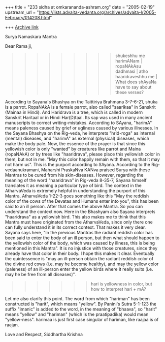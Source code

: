 +++
title = "233 sidha at omkarananda-ashram.org"
date = "2005-02-19"
upstream_url = "https://lists.advaita-vedanta.org/archives/advaita-l/2005-February/014208.html"

+++
[Archive link](https://lists.advaita-vedanta.org/archives/advaita-l/2005-February/014208.html)

Surya Namaskara Mantra

Dear Rama ji,

>>>>>>>>> shukeshhu me harimANam | ropaNAkAsu dadhmasi | atho
haaridraveshhu me | What does shAyaNa have to say about these
verses?

According to Sayana's Bhashya on the Taittiriya Brahmana 3-7-6-21, shuka
is a parrot. RopaNAkA is a female parrot, also called "saarikaa" in
Sanskrit (Mainaa in Hindi). And Haridrava is a tree, which is called in
modern Sanskrit Haritaal or in Hindi Har(D)taal. Its sap was used in many
ancient manuscripts to correct writing-mistakes. According to SAyana,
"harimA" means paleness caused by grief or ugliness caused by various
illnesses.
In the Sayana Bhashya on the Rig-veda, he interprets "hrid-roga" as
internal (mental) diseases, and "harimA" as external (physical) diseases,
which make the body pale. Now, the essence of the prayer is that since
this yellowish color is only "wanted" by creatures like parrot and Maina
(ropaNAkA) or by trees like "haaridrava", please place this yellowish
color in them, but not in me. "May this color happily remain with them, so
that it may not harm us". This is the purport according to SAyana.
According to the Rig-vedaanukramani, Maharshi PraskaNva KANva praised
Surya with these Mantras to be cured from his skin-diseases.
However, regarding the meaning of the word "haaridrava" in Rig-veda
8-35-7, Sayana himself translates it as meaning a particular type of bird.
The context in the AtharvaVeda is extremely helpful in understanding the
purport of this Mantra.
AtharvaVeda 1-22-3 goes something like this "May the reddish color of the
cows of the Devatas and Humans enter into you", this has been said to an
ill person. After that comes the above Mantra. So you can understand the
context now. Here in the Bhashyam also Sayana interprets "haaridrava" as a
yellowish bird. This also makes me to think that this Mantra must have
originated from the AtharvaVeda, since only there one can fully understand
it in its correct context. That makes it very clear.
Sayana says here, "In the previous Mantras the radiant reddish color has
been said to enter the body of an ill person, but then what should happen
to the yellowish color of the body, which was caused by illness, this is
being mentioned in this Mantra".
It is no injustice with those creatures, since they already have that
color in their body. I hope this makes it clear. Eventually the
quintessence is "may an ill-person obtain the radiant reddish color of the
divine red cows (i.e. may he become healthy), and may the yellow color
(paleness) of an ill-person enter the yellow birds where it really suits
(i.e. may he be free from all diseases)".

>>>>>>>hari is yellowness in color, but how to interpret hari + mA?

Let me also clarify this point. The word from which "hariman" has been
constructed is "harit", which means "yellow". By Panini's Sutra 5-1-123
the suffix "imanic" is added to the word, in the meaning of "bhaava", so
"harit" means "yellow" and "hariman" (which is the praatipadika) would
mean "yellow-ness". harimaa is just first case singular of hariman, like
raajaa is of raajan.


Love and Respect,
Siddhartha Krishna


